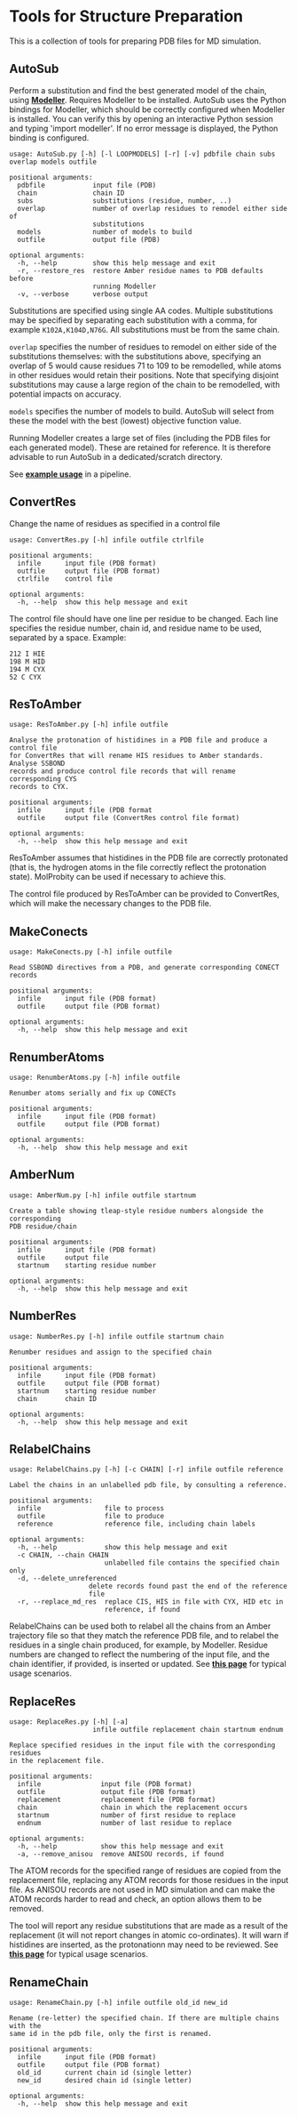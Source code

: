 # Tools for Structure Preparation

This is a collection of tools for preparing PDB files for MD simulation.

## AutoSub

Perform a substitution and find the best generated model of the chain, using
[**Modeller**](https://salilab.org/modeller/). Requires Modeller to be installed. AutoSub uses the Python bindings for Modeller, which should be correctly configured when Modeller is installed. You can verify this by opening  an interactive Python session and typing 'import modeller'. If no error message is displayed, the Python binding is configured. 

	usage: AutoSub.py [-h] [-l LOOPMODELS] [-r] [-v] pdbfile chain subs overlap models outfile
	
	positional arguments:
	  pdbfile            input file (PDB)
	  chain              chain ID
	  subs               substitutions (residue, number, ..)
	  overlap            number of overlap residues to remodel either side of
	                     substitutions
	  models             number of models to build
	  outfile            output file (PDB)

	optional arguments:
	  -h, --help         show this help message and exit
	  -r, --restore_res  restore Amber residue names to PDB defaults before
	                     running Modeller
	  -v, --verbose      verbose output

Substitutions are specified using single AA codes. Multiple substitutions may be specified by separating each substitution with a comma, for example `K102A,K104D,N76G`. All substitutions must be from the same chain.

`overlap` specifies the number of residues to remodel on either side of the substitutions themselves: with the substitutions above, specifying an overlap of 5 would cause residues 71 to 109 to be remodelled, while atoms in other residues would retain their positions. Note that specifying disjoint substitutions may cause a large region of the chain to be remodelled, with potential impacts on accuracy. 

`models` specifies the number of models to build. AutoSub will select from these the model with the best (lowest) objective function value.

Running Modeller creates a large set of files (including the PDB files for each generated model). These are retained for reference. It is therefore advisable to run AutoSub in a dedicated/scratch directory.

See [**example usage**](Substitutions.md/#example-commands-to-effect-a-substitution) in a pipeline.

## ConvertRes


Change the name of residues as specified in a control file

	usage: ConvertRes.py [-h] infile outfile ctrlfile

	positional arguments:
	  infile      input file (PDB format)
	  outfile     output file (PDB format)
	  ctrlfile    control file
	
	optional arguments:
	  -h, --help  show this help message and exit

The control file should have one line per residue to be changed. Each line specifies the residue number, chain id,
and residue name to be used, separated by a space. Example:

	212 I HIE
	198 M HID
	194 M CYX
	52 C CYX


## ResToAmber

	usage: ResToAmber.py [-h] infile outfile
	
	Analyse the protonation of histidines in a PDB file and produce a control file
	for ConvertRes that will rename HIS residues to Amber standards. Analyse SSBOND
	records and produce control file records that will rename corresponding CYS
	records to CYX.
	
	positional arguments:
	  infile      input file (PDB format
	  outfile     output file (ConvertRes control file format)
	
	optional arguments:
	  -h, --help  show this help message and exit
	  
ResToAmber assumes that histidines in the PDB file are correctly protonated (that is, the hydrogen atoms in the file correctly reflect the protonation state). MolProbity can be used if necessary to achieve this.

The control file produced by ResToAmber can be provided to ConvertRes, which will make the necessary changes to the PDB file.

## MakeConects

	usage: MakeConects.py [-h] infile outfile
	
	Read SSBOND directives from a PDB, and generate corresponding CONECT records
	
	positional arguments:
	  infile      input file (PDB format)
	  outfile     output file (PDB format)
	
	optional arguments:
	  -h, --help  show this help message and exit

## RenumberAtoms

	usage: RenumberAtoms.py [-h] infile outfile
	
	Renumber atoms serially and fix up CONECTs
	
	positional arguments:
	  infile      input file (PDB format)
	  outfile     output file (PDB format)
	
	optional arguments:
	  -h, --help  show this help message and exit


## AmberNum

	usage: AmberNum.py [-h] infile outfile startnum
	
	Create a table showing tleap-style residue numbers alongside the corresponding
	PDB residue/chain	

	positional arguments:
	  infile      input file (PDB format)
	  outfile     output file
	  startnum    starting residue number
	
	optional arguments:
	  -h, --help  show this help message and exit

## NumberRes

	usage: NumberRes.py [-h] infile outfile startnum chain
	
	Renumber residues and assign to the specified chain
	
	positional arguments:
	  infile      input file (PDB format)
	  outfile     output file (PDB format)
	  startnum    starting residue number
	  chain       chain ID
	
	optional arguments:
	  -h, --help  show this help message and exit

## RelabelChains

	usage: RelabelChains.py [-h] [-c CHAIN] [-r] infile outfile reference
	
	Label the chains in an unlabelled pdb file, by consulting a reference.
	
	positional arguments:
	  infile                file to process
	  outfile               file to produce
	  reference             reference file, including chain labels
	
	optional arguments:
	  -h, --help            show this help message and exit
	  -c CHAIN, --chain CHAIN
	                        unlabelled file contains the specified chain only
      -d, --delete_unreferenced
                        delete records found past the end of the reference
                        file
	  -r, --replace_md_res  replace CIS, HIS in file with CYX, HID etc in
	                        reference, if found


RelabelChains can be used both to relabel all the chains from an Amber trajectory file so that they match
the reference PDB file, and to relabel the residues in a single chain produced, for example, by Modeller. Residue numbers are changed to reflect the numbering of the input file, and the chain identifier, if provided, is inserted or updated.
See [**this page**](Substitutions.md) for typical usage scenarios.

## ReplaceRes

	usage: ReplaceRes.py [-h] [-a]
	                     infile outfile replacement chain startnum endnum
	
	Replace specified residues in the input file with the corresponding residues
	in the replacement file.
	
	positional arguments:
	  infile               input file (PDB format)
	  outfile              output file (PDB format)
	  replacement          replacement file (PDB format)
	  chain                chain in which the replacement occurs
	  startnum             number of first residue to replace
	  endnum               number of last residue to replace
	
	optional arguments:
	  -h, --help           show this help message and exit
	  -a, --remove_anisou  remove ANISOU records, if found

The ATOM records for the specified range of residues are copied from the replacement file, replacing any ATOM records for those residues in the input file. As ANISOU records are not used in MD simulation and can make the ATOM records harder to read and check, an option allows them to be removed.

The tool will report any residue substitutions that are made as a result of the replacement (it will not report changes in atomic co-ordinates). It will warn if histidines are inserted, as the protonationn may need to be reviewed. See [**this page**](Substitutions.md) for typical usage scenarios.

## RenameChain

	usage: RenameChain.py [-h] infile outfile old_id new_id

	Rename (re-letter) the specified chain. If there are multiple chains with the
	same id in the pdb file, only the first is renamed.

	positional arguments:
	  infile      input file (PDB format)
	  outfile     output file (PDB format)
	  old_id      current chain id (single letter)
	  new_id      desired chain id (single letter)

	optional arguments:
	  -h, --help  show this help message and exit
